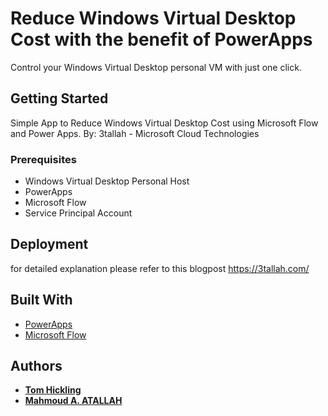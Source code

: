 # Reduce Windows Virtual Desktop Cost with the benefit of PowerApps

Control your Windows Virtual Desktop personal VM with just one click.

## Getting Started

Simple App to Reduce Windows Virtual Desktop Cost using Microsoft Flow and Power Apps. By: 3tallah - Microsoft Cloud Technologies

### Prerequisites

* Windows Virtual Desktop Personal Host
* PowerApps 
* Microsoft Flow
* Service Principal Account

## Deployment

for detailed explanation please refer to this blogpost https://3tallah.com/

## Built With

* [PowerApps](https://powerapps.microsoft.com/)
* [Microsoft Flow](http://flow.microsoft.com/)

## Authors

* **[Tom Hickling](https://xenithit.blogspot.com/)**
* **[Mahmoud A. ATALLAH](http://3tallah.com/)**

